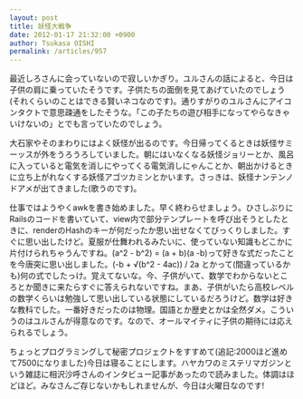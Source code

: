 ```yaml
---
layout: post
title: 妖怪大戦争
date: 2012-01-17 21:32:00 +0900
author: Tsukasa OISHI
permalink: /articles/957
---
```


最近しろさんに会っていないので寂しいかぎり。ユルさんの話によると、今日は子供の肩に乗っていたそうです。子供たちの面倒を見てあげていたのでしょう(それくらいのことはできる賢いネコなのです)。通りすがりのユルさんにアイコンタクトで意思疎通をしたそうな。「この子たちの遊び相手になってやらなきゃいけないの」とでも言っていたのでしょう。

大石家やそのまわりにはよく妖怪が出るのです。今日帰ってくるときは妖怪サミーッスが外をうろうろしていました。朝にはいなくなる妖怪ジョリーとか、風呂に入っていると電気を消しにやってくる電気消しにゃんことか、朝出かけるときに立ち上がれなくする妖怪アゴツカミンとかいます。さっきは、妖怪ナンテンノドアメが出てきました(歌うのです)。

仕事ではようやくawkを書き始めました。早く終わらせましょう。ひさしぶりにRailsのコードを書いていて、view内で部分テンプレートを呼び出そうとしたときに、renderのHashのキーが何だったか思い出せなくてびっくりしました。すぐに思い出したけど。夏服が仕舞われるみたいに、使っていない知識もどこかに片付けられちゃうんですね。(a^2 - b^2) = (a + b)(a -b)って好きな式だったことを今唐突に思い出しました。(-b + √(b^2 - 4ac)) / 2a とかって(間違っているかも)何の式でしたっけ。覚えてないな。今、子供がいて、数学でわからないところとか聞きに来たらすぐに答えられないですね。まあ、子供がいたら高校レベルの数学くらいは勉強して思い出している状態にしているだろうけど。数学は好きな教科でした。一番好きだったのは物理。国語とか歴史とかは全然ダメ。こういうのはユルさんが得意なのです。なので、オールマイティに子供の期待には応えられるでしょう。

ちょっとプログラミングして秘密プロジェクトをすすめて(追記:2000ほど進めて7500になりました)今日は寝ることにします。ハヤカワのミステリマガジンという雑誌に相沢沙呼さんのインタビュー記事があったので読みました。体調はほどほど。みなさんご存じないかもしれませんが、今日は火曜日なのです!

